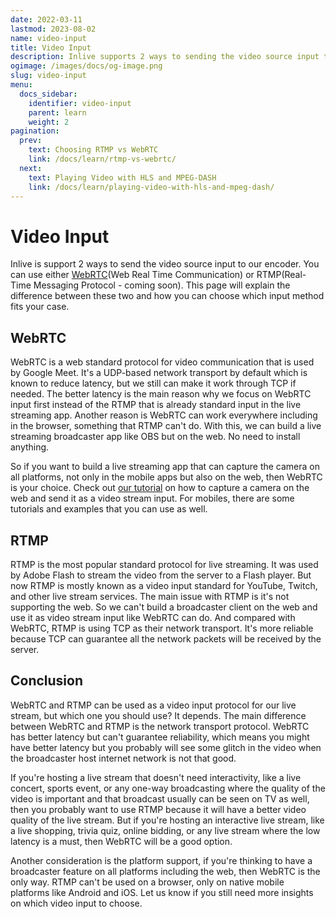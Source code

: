 ```yaml
---
date: 2022-03-11
lastmod: 2023-08-02
name: video-input
title: Video Input
description: Inlive supports 2 ways to sending the video source input to our encoder. You can use either WebRTC or RTMP.
ogimage: /images/docs/og-image.png
slug: video-input
menu:
  docs_sidebar:
    identifier: video-input
    parent: learn
    weight: 2
pagination:
  prev:
    text: Choosing RTMP vs WebRTC
    link: /docs/learn/rtmp-vs-webrtc/
  next:
    text: Playing Video with HLS and MPEG-DASH
    link: /docs/learn/playing-video-with-hls-and-mpeg-dash/
---
```


# Video Input
Inlive is support 2 ways to send the video source input to our encoder. You can use either [WebRTC](https://webrtc.org/)(Web Real Time Communication) or RTMP(Real-Time Messaging Protocol - coming soon). This page will explain the difference between these two and how you can choose which input method fits your case.

## WebRTC
WebRTC is a web standard protocol for video communication that is used by Google Meet. It's a UDP-based network transport by default which is known to reduce latency, but we still can make it work through TCP if needed. The better latency is the main reason why we focus on WebRTC input first instead of the RTMP that is already standard input in the live streaming app. Another reason is WebRTC can work everywhere including in the browser, something that RTMP can't do. With this, we can build a live streaming broadcaster app like OBS but on the web. No need to install anything.

So if you want to build a live streaming app that can capture the camera on all platforms, not only in the mobile apps but also on the web, then WebRTC is your choice. Check out [our tutorial](/docs/tutorial/tutorial-app-with-webrtc/) on how to capture a camera on the web and send it as a video stream input. For mobiles, there are some tutorials and examples that you can use as well.


## RTMP
RTMP is the most popular standard protocol for live streaming. It was used by Adobe Flash to stream the video from the server to a Flash player. But now RTMP is mostly known as a video input standard for YouTube, Twitch, and other live stream services. The main issue with RTMP is it's not supporting the web. So we can't build a broadcaster client on the web and use it as video stream input like WebRTC can do. And compared with WebRTC, RTMP is using TCP as their network transport. It's more reliable because TCP can guarantee all the network packets will be received by the server.

## Conclusion
WebRTC and RTMP can be used as a video input protocol for our live stream, but which one you should use? It depends. The main difference between WebRTC and RTMP is the network transport protocol. WebRTC has better latency but can't guarantee reliability, which means you might have better latency but you probably will see some glitch in the video when the broadcaster host internet network is not that good.

If you're hosting a live stream that doesn't need interactivity, like a live concert, sports event, or any one-way broadcasting where the quality of the video is important and that broadcast usually can be seen on TV as well, then you probably want to use RTMP because it will have a better video quality of the live stream. But if you're hosting an interactive live stream, like a live shopping, trivia quiz, online bidding, or any live stream where the low latency is a must, then WebRTC will be a good option.

Another consideration is the platform support, if you're thinking to have a broadcaster feature on all platforms including the web, then WebRTC is the only way. RTMP can't be used on a browser, only on native mobile platforms like Android and iOS. Let us know if you still need more insights on which video input to choose.
